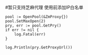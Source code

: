 #暂只支持芝麻代理
    使用前添加IP白名单
    
    pool := OpenPool(&ZmProxy{})
    pool.SetMaxOpen(2)
    pry, err := pool.GetPry()
    if err != nil {
        log.Fatal(err)
    }

    log.Println(pry.GetProxyUrl())
